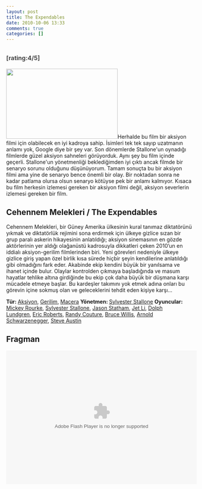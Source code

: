 ```yaml
---
layout: post
title: The Expendables
date: 2010-10-06 13:33
comments: true
categories: []
---
```

<h2><span style="color: #444444; line-height: 24px; font-size: 16px;">[rating:4/5]</span></h2>
<img class="alignright size-medium wp-image-1965" title="the_expendables_70-535x337" src="http://onurbaykal.com.tr/wp-content/uploads/2010/09/the_expendables_70-535x337-300x188.jpg" alt="" width="300" height="188" />Herhalde bu film bir aksiyon filmi için olabilecek en iyi kadroya sahip. İsimleri tek tek sayıp uzatmanın anlamı yok, Google diye bir şey var. Son dönemlerde Stallone'un oynadığı filmlerde güzel aksiyon sahneleri görüyorduk. Aynı şey bu film içinde geçerli. Stallone'un yönetmenliği beklediğimden iyi çıktı ancak filmde bir senaryo sorunu olduğunu düşünüyorum. Tamam sonuçta bu bir aksiyon filmi ama yine de senaryo bence önemli bir olay. Bir noktadan sonra ne kadar patlama olursa olsun senaryo kötüyse pek bir anlamı kalmıyor. Kısaca bu film herkesin izlemesi gereken bir aksiyon filmi değil, aksiyon severlerin izlemesi gereken bir film.

<!--more-->
<h2>Cehennem Melekleri / The Expendables</h2>
Cehennem Melekleri, bir Güney Amerika ülkesinin kural tanımaz diktatörünü yıkmak ve diktatörlük rejimini sona erdirmek için ülkeye gizlice sızan bir grup paralı askerin hikayesinin anlatıldığı; aksiyon sinemasının en gözde aktörlerinin yer aldığı olağanüstü kadrosuyla dikkatleri çeken 2010’un en iddialı aksiyon-gerilim filmlerinden biri. Yeni görevleri nedeniyle ülkeye gizlice giriş yapan özel birlik kısa sürede hiçbir şeyin kendilerine anlatıldığı gibi olmadığını fark eder. Akabinde ekip kendini büyük bir yanılsama ve ihanet içinde bulur. Olaylar kontrolden çıkmaya başladığında ve masum hayatlar tehlike altına girdiğinde bu ekip çok daha büyük bir düşmana karşı mücadele etmeye başlar. Bu kardeşler takımını yok etmek adına onları bu görevin içine sokmuş olan ve geleceklerini tehdit eden kişiye karşı…

<strong>Tür: </strong><a href="http://www.sinema.com/Search.aspx?SearchType=ByTag&amp;TagPairs=Genre=Aksiyon">Aksiyon</a>, <a href="http://www.sinema.com/Search.aspx?SearchType=ByTag&amp;TagPairs=Genre=Gerilim">Gerilim</a>, <a href="http://www.sinema.com/Search.aspx?SearchType=ByTag&amp;TagPairs=Genre=Macera">Macera</a>
<strong>Yönetmen: </strong><a href="http://www.sinema.com/Search.aspx?SearchType=ByTag&amp;TagPairs=Director=Sylvester+Stallone">Sylvester Stallone</a>
<strong>Oyuncular: </strong><a href="http://www.sinema.com/Search.aspx?SearchType=ByTag&amp;TagPairs=Cast=Mickey+Rourke">Mickey Rourke</a>, <a href="http://www.sinema.com/Search.aspx?SearchType=ByTag&amp;TagPairs=Cast=Sylvester+Stallone">Sylvester Stallone</a>, <a href="http://www.sinema.com/Search.aspx?SearchType=ByTag&amp;TagPairs=Cast=Jason+Statham">Jason Statham</a>, <a href="http://www.sinema.com/Search.aspx?SearchType=ByTag&amp;TagPairs=Cast=Jet+Li">Jet Li</a>, <a href="http://www.sinema.com/Search.aspx?SearchType=ByTag&amp;TagPairs=Cast=Dolph+Lundgren">Dolph Lundgren</a>, <a href="http://www.sinema.com/Search.aspx?SearchType=ByTag&amp;TagPairs=Cast=Eric+Roberts">Eric Roberts</a>, <a href="http://www.sinema.com/Search.aspx?SearchType=ByTag&amp;TagPairs=Cast=Randy+Couture">Randy Couture</a>, <a href="http://www.sinema.com/Search.aspx?SearchType=ByTag&amp;TagPairs=Cast=Bruce+Willis">Bruce Willis</a>, <a href="http://www.sinema.com/Search.aspx?SearchType=ByTag&amp;TagPairs=Cast=Arnold+Schwarzenegger">Arnold Schwarzenegger</a>, <a href="http://www.sinema.com/Search.aspx?SearchType=ByTag&amp;TagPairs=Cast=Steve+Austin">Steve Austin</a>
<h2>Fragman</h2>
<object id="6254" classid="clsid:d27cdb6e-ae6d-11cf-96b8-444553540000" width="513" height="359" codebase="http://download.macromedia.com/pub/shockwave/cabs/flash/swflash.cab#version=6,0,40,0"><param name="name" value="6254" /><param name="align" value="middle" /><param name="quality" value="high" /><param name="play" value="true" /><param name="loop" value="true" /><param name="scale" value="showall" /><param name="wmode" value="transparent" /><param name="devicefont" value="false" /><param name="bgcolor" value="#00000" /><param name="menu" value="true" /><param name="allowFullScreen" value="true" /><param name="allowScriptAccess" value="always" /><param name="flashVars" value="flash_dir=http://www.sinema.com/Clients/Tikle/flash/&amp;lang=Turkish&amp;pic_size1=80x60&amp;pic_size2=621x349&amp;pic_size2_quality=HIGH&amp;file_format=FLV&amp;sub_file_format=FLV1&amp;file_quality=HIGH&amp;object_id=TRVideos-main&amp;object_key=TRVideos-main&amp;language_file=http://www.sinema.com/Clients/Tikle/flash/tikle_language.xml&amp;config_file=http://www.sinema.com/Clients/Tikle/flash/config_sinema_embed.xml&amp;skin_file=http://www.sinema.com/Clients/Tikle/flash/gui_sinema.swf&amp;layout_file=http://www.sinema.com/Clients/Tikle/flash/layout_sinema_embed.xml&amp;auto_play=false&amp;media_id=90291" /><param name="src" value="http://www.sinema.com/Clients/Tikle/flash/nova_player.swf" /><param name="flashvars" value="flash_dir=http://www.sinema.com/Clients/Tikle/flash/&amp;lang=Turkish&amp;pic_size1=80x60&amp;pic_size2=621x349&amp;pic_size2_quality=HIGH&amp;file_format=FLV&amp;sub_file_format=FLV1&amp;file_quality=HIGH&amp;object_id=TRVideos-main&amp;object_key=TRVideos-main&amp;language_file=http://www.sinema.com/Clients/Tikle/flash/tikle_language.xml&amp;config_file=http://www.sinema.com/Clients/Tikle/flash/config_sinema_embed.xml&amp;skin_file=http://www.sinema.com/Clients/Tikle/flash/gui_sinema.swf&amp;layout_file=http://www.sinema.com/Clients/Tikle/flash/layout_sinema_embed.xml&amp;auto_play=false&amp;media_id=90291" /><param name="allowfullscreen" value="true" /><embed id="6254" type="application/x-shockwave-flash" width="513" height="359" src="http://www.sinema.com/Clients/Tikle/flash/nova_player.swf" flashvars="flash_dir=http://www.sinema.com/Clients/Tikle/flash/&amp;lang=Turkish&amp;pic_size1=80x60&amp;pic_size2=621x349&amp;pic_size2_quality=HIGH&amp;file_format=FLV&amp;sub_file_format=FLV1&amp;file_quality=HIGH&amp;object_id=TRVideos-main&amp;object_key=TRVideos-main&amp;language_file=http://www.sinema.com/Clients/Tikle/flash/tikle_language.xml&amp;config_file=http://www.sinema.com/Clients/Tikle/flash/config_sinema_embed.xml&amp;skin_file=http://www.sinema.com/Clients/Tikle/flash/gui_sinema.swf&amp;layout_file=http://www.sinema.com/Clients/Tikle/flash/layout_sinema_embed.xml&amp;auto_play=false&amp;media_id=90291" allowscriptaccess="always" allowfullscreen="true" menu="true" bgcolor="#00000" devicefont="false" wmode="transparent" scale="showall" loop="true" play="true" quality="high" align="middle" name="6254"></embed></object>
